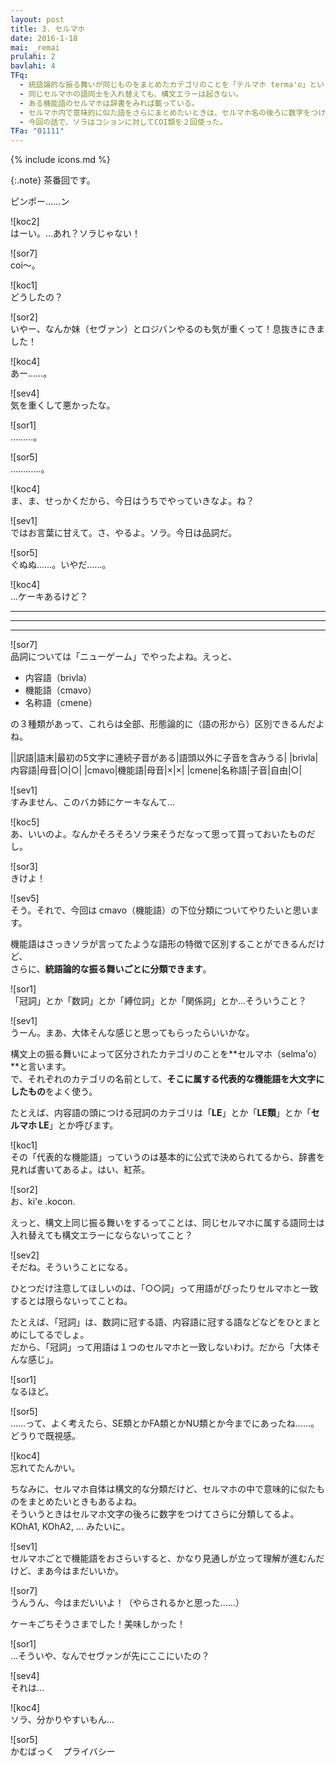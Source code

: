 ```yaml
---
layout: post
title: 3. セルマホ
date: 2016-1-18
mai: _remai
prulahi: 2
bavlahi: 4
TFq:
  - 統語論的な振る舞いが同じものをまとめたカテゴリのことを「テルマホ terma'o」という。
  - 同じセルマホの語同士を入れ替えても、構文エラーは起きない。
  - ある機能語のセルマホは辞書をみれば載っている。
  - セルマホ内で意味的に似た語をさらにまとめたいときは、セルマホ名の後ろに数字をつけて区別する。
  - 今回の話で、ソラはコションに対してCOI類を２回使った。
TFa: "01111"
---
```

{% include icons.md %}

{:.note}
茶番回です。

ピンポー……ン

![koc2]  
はーい。…あれ？ソラじゃない！

![sor7]  
coi～。

![koc1]  
どうしたの？

![sor2]  
いやー、なんか妹（セヴァン）とロジバンやるのも気が重くって！息抜きにきました！

![koc4]  
あー……。

![sev4]  
気を重くして悪かったな。

![sor1]  
………。

![sor5]  
…………。

![koc4]  
ま、ま、せっかくだから、今日はうちでやっていきなよ。ね？

![sev1]  
ではお言葉に甘えて。さ、やるよ。ソラ。今日は品詞だ。

![sor5]  
ぐぬぬ……。いやだ……。

![koc4]  
…ケーキあるけど？

- - - - - 
- - - - -
- - - - -

![sor7]  
品詞については「ニューゲーム」でやったよね。えっと、

- 内容語（brivla）
- 機能語（cmavo）
- 名称語（cmene）

の３種類があって、これらは全部、形態論的に（語の形から）区別できるんだよね。

||訳語|語末|最初の5文字に連続子音がある|語頭以外に子音を含みうる|
|brivla|内容語|母音|○|○|
|cmavo|機能語|母音|×|×|
|cmene|名称語|子音|自由|○|

![sev1]  
すみません、このバカ姉にケーキなんて…

![koc5]  
あ、いいのよ。なんかそろそろソラ来そうだなって思って買っておいたものだし。

![sor3]  
きけよ！

![sev5]  
そう。それで、今回は cmavo（機能語）の下位分類についてやりたいと思います。

機能語はさっきソラが言ってたような語形の特徴で区別することができるんだけど、  
さらに、**統語論的な振る舞いごとに分類できます**。

![sor1]  
「冠詞」とか「数詞」とか「縛位詞」とか「関係詞」とか…そういうこと？

![sev1]  
うーん。まあ、大体そんな感じと思ってもらったらいいかな。

構文上の振る舞いによって区分されたカテゴリのことを**セルマホ（selma'o）**と言います。  
で、それぞれのカテゴリの名前として、**そこに属する代表的な機能語を大文字にしたもの**をよく使う。

たとえば、内容語の頭につける冠詞のカテゴリは「**LE**」とか「**LE類**」とか「**セルマホ LE**」とか呼びます。

![koc1]  
その「代表的な機能語」っていうのは基本的に公式で決められてるから、辞書を見れば書いてあるよ。はい、紅茶。

![sor2]  
お、ki'e .kocon.

えっと、構文上同じ振る舞いをするってことは、同じセルマホに属する語同士は入れ替えても構文エラーにならないってこと？

![sev2]  
そだね。そういうことになる。

ひとつだけ注意してほしいのは、「○○詞」って用語がぴったりセルマホと一致するとは限らないってことね。

たとえば、「冠詞」は、数詞に冠する語、内容語に冠する語などなどをひとまとめにしてるでしょ。  
だから、「冠詞」って用語は１つのセルマホと一致しないわけ。だから「大体そんな感じ」。

![sor1]  
なるほど。


![sor5]  
……って、よく考えたら、SE類とかFA類とかNU類とか今までにあったね……。どうりで既視感。

![koc4]  
忘れてたんかい。

ちなみに、セルマホ自体は構文的な分類だけど、セルマホの中で意味的に似たものをまとめたいときもあるよね。  
そういうときはセルマホ文字の後ろに数字をつけてさらに分類してるよ。KOhA1, KOhA2, ... みたいに。

![sev1]  
セルマホごとで機能語をおさらいすると、かなり見通しが立って理解が進むんだけど、まあ今はまだいいか。

![sor7]  
うんうん、今はまだいいよ！（やらされるかと思った……）

ケーキごちそうさまでした！美味しかった！

![sor1]  
…そういや、なんでセヴァンが先にここにいたの？

![sev4]  
それは…

![koc4]  
ソラ、分かりやすいもん…

![sor5]  
かむばっく　プライバシー